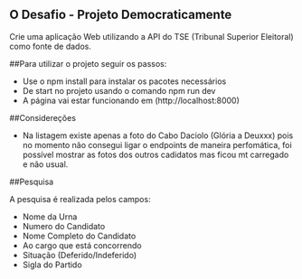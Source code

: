 ## O Desafio - Projeto Democraticamente

Crie uma aplicação Web utilizando a API do TSE (Tribunal Superior Eleitoral) como fonte de dados.

##Para utilizar o projeto seguir os passos:

* Use o npm install para instalar os pacotes necessários
* De start no projeto usando o comando npm run dev
* A página vai estar funcionando em (http://localhost:8000)

##Considereções

* Na listagem existe apenas a foto do Cabo Daciolo (Glória a Deuxxx) pois no momento não consegui ligar o endpoints de maneira perfomática, foi possível mostrar as fotos dos outros cadidatos mas ficou mt carregado e não usual.

##Pesquisa

A pesquisa é realizada pelos campos:

* Nome da Urna
* Numero do Candidato 
* Nome Completo do Candidato
* Ao cargo que está concorrendo
* Situação (Deferido/Indeferido)
* Sigla do Partido

